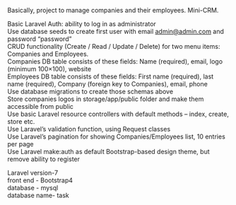 Basically, project to manage companies and their employees. Mini-CRM.<br/>

Basic Laravel Auth: ability to log in as administrator<br/>
Use database seeds to create first user with email admin@admin.com and password “password”<br/>
CRUD functionality (Create / Read / Update / Delete) for two menu items: Companies and Employees.<br/>
Companies DB table consists of these fields: Name (required), email, logo (minimum 100×100), website<br/>
Employees DB table consists of these fields: First name (required), last name (required), Company (foreign key to Companies), email, phone<br/>
Use database migrations to create those schemas above<br/>
Store companies logos in storage/app/public folder and make them accessible from public<br/>
Use basic Laravel resource controllers with default methods – index, create, store etc.<br/>
Use Laravel’s validation function, using Request classes<br/>
Use Laravel’s pagination for showing Companies/Employees list, 10 entries per page<br/>
Use Laravel make:auth as default Bootstrap-based design theme, but remove ability to register<br/>

Laravel version-7<br/>
front end - Bootstrap4<br/>
database - mysql<br/>
database name- task<br/>
